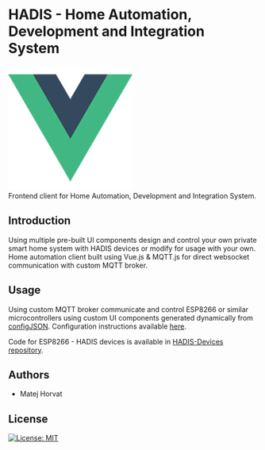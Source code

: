 # HADIS - Home Automation, Development and Integration System

<img src="https://github.com/HADIS-Home-Automation/HADIS-Frontend/blob/main/src/src/assets/logo.png" width="250"/>\
Frontend client for Home Automation, Development and Integration System. 

## Introduction

Using multiple pre-built UI components design and control your own private smart home system with HADIS devices or modify for usage with your own.
Home automation client built using Vue.js & MQTT.js for direct websocket communication with custom MQTT broker.

## Usage 

Using custom MQTT broker communicate and control ESP8266 or similar microcontrollers using custom UI components generated dynamically from [configJSON](https://github.com/HADIS-Home-Automation/HADIS-Frontend/blob/main/src/src/configJSON.json).
Configuration instructions available [here](https://github.com/HADIS-Home-Automation/HADIS-Frontend/blob/main/src/README.md).

Code for ESP8266 - HADIS devices is available in [HADIS-Devices repository](https://github.com/HADIS-Home-Automation/HADIS-Devices).

## Authors
- Matej Horvat

## License

[![License: MIT](https://img.shields.io/badge/License-MIT-yellow.svg)](https://opensource.org/licenses/MIT)
